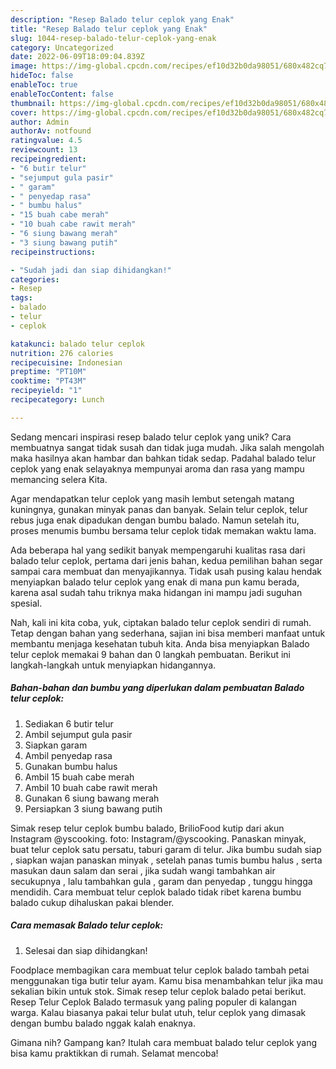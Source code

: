 ```yaml
---
description: "Resep Balado telur ceplok yang Enak"
title: "Resep Balado telur ceplok yang Enak"
slug: 1044-resep-balado-telur-ceplok-yang-enak
category: Uncategorized
date: 2022-06-09T18:09:04.839Z
image: https://img-global.cpcdn.com/recipes/ef10d32b0da98051/680x482cq70/balado-telur-ceplok-foto-resep-utama.jpg
hideToc: false
enableToc: true
enableTocContent: false
thumbnail: https://img-global.cpcdn.com/recipes/ef10d32b0da98051/680x482cq70/balado-telur-ceplok-foto-resep-utama.jpg
cover: https://img-global.cpcdn.com/recipes/ef10d32b0da98051/680x482cq70/balado-telur-ceplok-foto-resep-utama.jpg
author: Admin
authorAv: notfound
ratingvalue: 4.5
reviewcount: 13
recipeingredient:
- "6 butir telur"
- "sejumput gula pasir"
- " garam"
- " penyedap rasa"
- " bumbu halus"
- "15 buah cabe merah"
- "10 buah cabe rawit merah"
- "6 siung bawang merah"
- "3 siung bawang putih"
recipeinstructions:

- "Sudah jadi dan siap dihidangkan!"
categories:
- Resep
tags:
- balado
- telur
- ceplok

katakunci: balado telur ceplok 
nutrition: 276 calories
recipecuisine: Indonesian
preptime: "PT10M"
cooktime: "PT43M"
recipeyield: "1"
recipecategory: Lunch

---
```





Sedang mencari inspirasi resep balado telur ceplok yang unik? Cara membuatnya sangat tidak susah dan tidak juga mudah. Jika salah mengolah maka hasilnya akan hambar dan bahkan tidak sedap. Padahal balado telur ceplok yang enak selayaknya mempunyai aroma dan rasa yang mampu memancing selera Kita.





Agar mendapatkan telur ceplok yang masih lembut setengah matang kuningnya, gunakan minyak panas dan banyak. Selain telur ceplok, telur rebus juga enak dipadukan dengan bumbu balado. Namun setelah itu, proses menumis bumbu bersama telur ceplok tidak memakan waktu lama.

Ada beberapa hal yang sedikit banyak mempengaruhi kualitas rasa dari balado telur ceplok, pertama dari jenis bahan, kedua pemilihan bahan segar sampai cara membuat dan menyajikannya. Tidak usah pusing kalau hendak menyiapkan balado telur ceplok yang enak di mana pun kamu berada, karena asal sudah tahu triknya maka hidangan ini mampu jadi suguhan spesial.






Nah, kali ini kita coba, yuk, ciptakan balado telur ceplok sendiri di rumah. Tetap dengan bahan yang sederhana, sajian ini bisa memberi manfaat untuk membantu menjaga kesehatan tubuh kita. Anda bisa menyiapkan Balado telur ceplok memakai 9 bahan dan 0 langkah pembuatan. Berikut ini langkah-langkah untuk menyiapkan hidangannya.

<!--inarticleads1-->

##### Bahan-bahan dan bumbu yang diperlukan dalam pembuatan Balado telur ceplok:

1. Sediakan 6 butir telur
1. Ambil sejumput gula pasir
1. Siapkan  garam
1. Ambil  penyedap rasa
1. Gunakan  bumbu halus
1. Ambil 15 buah cabe merah
1. Ambil 10 buah cabe rawit merah
1. Gunakan 6 siung bawang merah
1. Persiapkan 3 siung bawang putih


Simak resep telur ceplok bumbu balado, BrilioFood kutip dari akun Instagram @yscooking. foto: Instagram/@yscooking. Panaskan minyak, buat telur ceplok satu persatu, taburi garam di telur. Jika bumbu sudah siap , siapkan wajan panaskan minyak , setelah panas tumis bumbu halus , serta masukan daun salam dan serai , jika sudah wangi tambahkan air secukupnya , lalu tambahkan gula , garam dan penyedap , tunggu hingga mendidih. Cara membuat telur ceplok balado tidak ribet karena bumbu balado cukup dihaluskan pakai blender. 

<!--inarticleads2-->

##### Cara memasak Balado telur ceplok:


1. Selesai dan siap dihidangkan!

Foodplace membagikan cara membuat telur ceplok balado tambah petai menggunakan tiga butir telur ayam. Kamu bisa menambahkan telur jika mau sekalian bikin untuk stok. Simak resep telur ceplok balado petai berikut. Resep Telur Ceplok Balado termasuk yang paling populer di kalangan warga. Kalau biasanya pakai telur bulat utuh, telur ceplok yang dimasak dengan bumbu balado nggak kalah enaknya. 

Gimana nih? Gampang kan? Itulah cara membuat balado telur ceplok yang bisa kamu praktikkan di rumah. Selamat mencoba!
